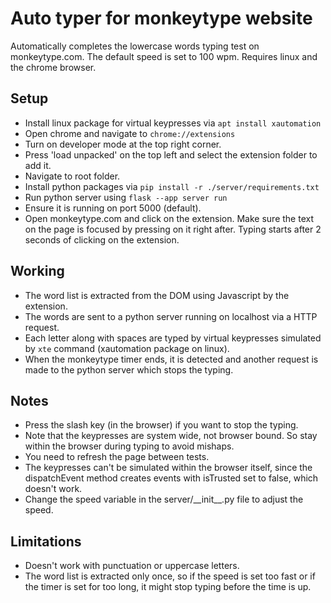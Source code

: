 # Auto typer for monkeytype website

Automatically completes the lowercase words typing test on monkeytype.com. The default speed is set to 100 wpm. Requires linux and the chrome browser.

## Setup

- Install linux package for virtual keypresses via
`apt install xautomation`
- Open chrome and navigate to 
`chrome://extensions`
- Turn on developer mode at the top right corner.
- Press 'load unpacked' on the top left and select the extension folder to add it.
- Navigate to root folder.
- Install python packages via 
`pip install -r ./server/requirements.txt`
- Run python server using 
`flask --app server run`
- Ensure it is running on port 5000 (default).
- Open monkeytype.com and click on the extension. Make sure the text on the page is focused by pressing on it right after. Typing starts after 2 seconds of clicking on the extension.

## Working

- The word list is extracted from the DOM using Javascript by the extension.
- The words are sent to a python server running on localhost via a HTTP request.
- Each letter along with spaces are typed by virtual keypresses simulated by `xte` command (xautomation package on linux).
- When the monkeytype timer ends, it is detected and another request is made to the python server which stops the typing.

## Notes

- Press the slash key (in the browser) if you want to stop the typing.
- Note that the keypresses are system wide, not browser bound. So stay within the browser during typing to avoid mishaps.
- You need to refresh the page between tests.
- The keypresses can't be simulated within the browser itself, since the dispatchEvent method creates events with isTrusted set to false, which doesn't work.
- Change the speed variable in the server/__init\_\_.py file to adjust the speed.

## Limitations

- Doesn't work with punctuation or uppercase letters.
- The word list is extracted only once, so if the speed is set too fast or if the timer is set for too long, it might stop typing before the time is up.

